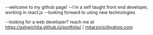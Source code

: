 --welcome to my github page!
--i'm a self taught front end developer, working in react.js
--looking forward to using new technologies

--looking for a web developer? reach me at https://ashwichita.github.io/portfolio/  /  mitarzoric@yahoo.com

<!---
ashwichita/ashwichita is a ✨ special ✨ repository because its `README.md` (this file) appears on your GitHub profile.
You can click the Preview link to take a look at your changes.
--->
